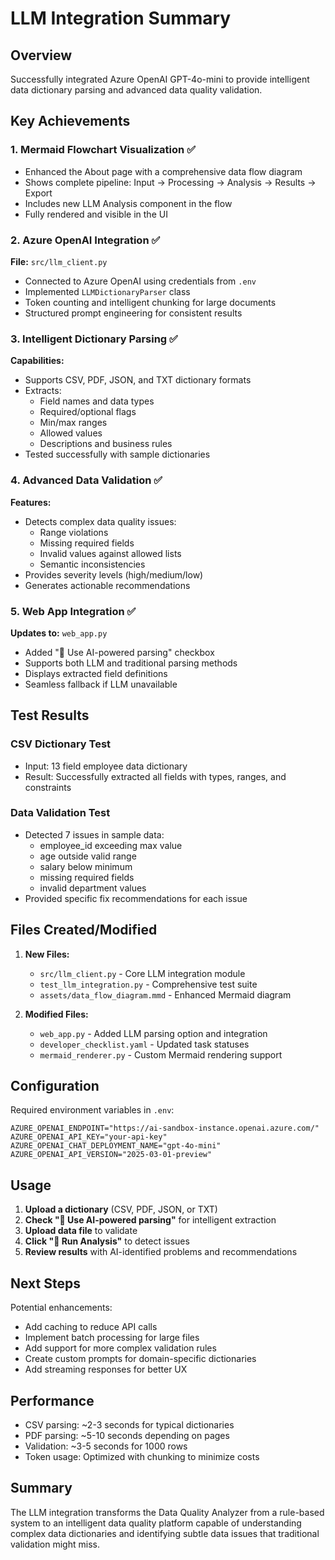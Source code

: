 # LLM Integration Summary

## Overview
Successfully integrated Azure OpenAI GPT-4o-mini to provide intelligent data dictionary parsing and advanced data quality validation.

## Key Achievements

### 1. Mermaid Flowchart Visualization ✅
- Enhanced the About page with a comprehensive data flow diagram
- Shows complete pipeline: Input → Processing → Analysis → Results → Export
- Includes new LLM Analysis component in the flow
- Fully rendered and visible in the UI

### 2. Azure OpenAI Integration ✅
**File:** `src/llm_client.py`
- Connected to Azure OpenAI using credentials from `.env`
- Implemented `LLMDictionaryParser` class
- Token counting and intelligent chunking for large documents
- Structured prompt engineering for consistent results

### 3. Intelligent Dictionary Parsing ✅
**Capabilities:**
- Supports CSV, PDF, JSON, and TXT dictionary formats
- Extracts:
  - Field names and data types
  - Required/optional flags
  - Min/max ranges
  - Allowed values
  - Descriptions and business rules
- Tested successfully with sample dictionaries

### 4. Advanced Data Validation ✅
**Features:**
- Detects complex data quality issues:
  - Range violations
  - Missing required fields
  - Invalid values against allowed lists
  - Semantic inconsistencies
- Provides severity levels (high/medium/low)
- Generates actionable recommendations

### 5. Web App Integration ✅
**Updates to:** `web_app.py`
- Added "🤖 Use AI-powered parsing" checkbox
- Supports both LLM and traditional parsing methods
- Displays extracted field definitions
- Seamless fallback if LLM unavailable

## Test Results

### CSV Dictionary Test
- Input: 13 field employee data dictionary
- Result: Successfully extracted all fields with types, ranges, and constraints

### Data Validation Test
- Detected 7 issues in sample data:
  - employee_id exceeding max value
  - age outside valid range
  - salary below minimum
  - missing required fields
  - invalid department values
- Provided specific fix recommendations for each issue

## Files Created/Modified

1. **New Files:**
   - `src/llm_client.py` - Core LLM integration module
   - `test_llm_integration.py` - Comprehensive test suite
   - `assets/data_flow_diagram.mmd` - Enhanced Mermaid diagram

2. **Modified Files:**
   - `web_app.py` - Added LLM parsing option and integration
   - `developer_checklist.yaml` - Updated task statuses
   - `mermaid_renderer.py` - Custom Mermaid rendering support

## Configuration

Required environment variables in `.env`:
```
AZURE_OPENAI_ENDPOINT="https://ai-sandbox-instance.openai.azure.com/"
AZURE_OPENAI_API_KEY="your-api-key"
AZURE_OPENAI_CHAT_DEPLOYMENT_NAME="gpt-4o-mini"
AZURE_OPENAI_API_VERSION="2025-03-01-preview"
```

## Usage

1. **Upload a dictionary** (CSV, PDF, JSON, or TXT)
2. **Check "🤖 Use AI-powered parsing"** for intelligent extraction
3. **Upload data file** to validate
4. **Click "🚀 Run Analysis"** to detect issues
5. **Review results** with AI-identified problems and recommendations

## Next Steps

Potential enhancements:
- Add caching to reduce API calls
- Implement batch processing for large files
- Add support for more complex validation rules
- Create custom prompts for domain-specific dictionaries
- Add streaming responses for better UX

## Performance

- CSV parsing: ~2-3 seconds for typical dictionaries
- PDF parsing: ~5-10 seconds depending on pages
- Validation: ~3-5 seconds for 1000 rows
- Token usage: Optimized with chunking to minimize costs

## Summary

The LLM integration transforms the Data Quality Analyzer from a rule-based system to an intelligent data quality platform capable of understanding complex data dictionaries and identifying subtle data issues that traditional validation might miss.